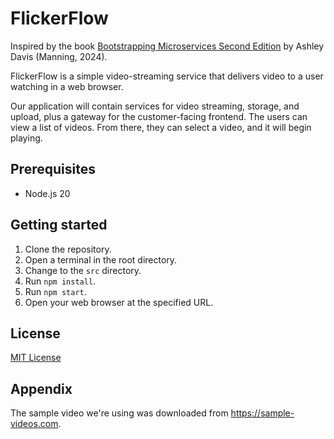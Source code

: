 # FlickerFlow

Inspired by the book [Bootstrapping Microservices Second Edition][1] by Ashley Davis (Manning, 2024).

FlickerFlow is a simple video-streaming service that delivers video to a user watching in a web browser.

Our application will contain services for video streaming, storage, and upload, plus a gateway for the customer-facing frontend.
The users can view a list of videos. From there, they can select a video, and it will begin playing.

## Prerequisites

- Node.js 20

## Getting started

1. Clone the repository.
1. Open a terminal in the root directory.
1. Change to the `src` directory.
1. Run `npm install`.
1. Run `npm start`.
1. Open your web browser at the specified URL.

## License

[MIT License](./LICENSE)

[1]: https://www.manning.com/books/bootstrapping-microservices-second-edition

## Appendix

The sample video we're using was downloaded from <https://sample-videos.com>.

